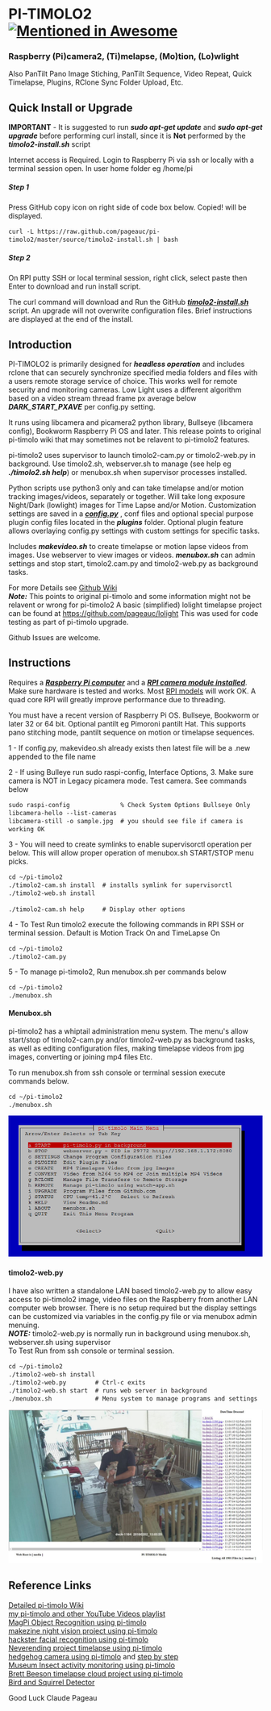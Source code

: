 # PI-TIMOLO2 [![Mentioned in Awesome <INSERT LIST NAME>](https://awesome.re/mentioned-badge.svg)](https://github.com/thibmaek/awesome-raspberry-pi)
### Raspberry (Pi)camera2, (Ti)melapse, (Mo)tion, (Lo)wlight
Also PanTilt Pano Image Stiching, PanTilt Sequence, Video Repeat, Quick Timelapse, Plugins, RClone Sync Folder Upload, Etc.

## Quick Install or Upgrade
**IMPORTANT** - It is suggested to run ***sudo apt-get update*** and ***sudo apt-get upgrade***
before performing curl install, since it is **Not** performed by the ***timolo2-install.sh*** script

Internet access is Required. Login to Raspberry Pi via ssh or locally with a terminal session open. In user home folder eg /home/pi 

##### Step 1
Press GitHub copy icon on right side of code box below. Copied! will be displayed.                

    curl -L https://raw.github.com/pageauc/pi-timolo2/master/source/timolo2-install.sh | bash

##### Step 2
On RPI putty SSH or local terminal session, right click, select paste then Enter to download and run install script.  

The curl command will download and Run the GitHub [***timolo2-install.sh***](https://github.com/pageauc/pi-timolo2/blob/main/source/timolo2-install.sh) script. 
An upgrade will not overwrite configuration files. Brief instructions are displayed at the end of the install.

## Introduction
PI-TIMOLO2 is primarily designed for ***headless operation*** and includes rclone that
can securely synchronize specified media folders and files with a users remote storage service of choice. This works well for remote security and monitoring
cameras. Low Light uses a different algorithm based on a video stream thread frame px average below ***DARK_START_PXAVE*** per config.py setting.

It runs using libcamera and picamera2 python library, Bullseye (libcamera config), Bookworm Raspberry Pi OS and later.
This release points to original pi-timolo wiki that may sometimes not be relavent to pi-timolo2 features.

pi-timolo2 uses supervisor to launch timolo2-cam.py or timolo2-web.py in background.
Use timolo2.sh, webserver.sh to manage (see help eg ***./timolo2.sh help***)
or menubox.sh when supervisor processes installed.   

Python scripts use python3 only and can take timelapse and/or motion tracking images/videos, separately or together. Will take
long exposure Night/Dark (lowlight) images for Time Lapse and/or Motion. Customization settings are saved in a [***config.py***](https://github.com/pageauc/pi-timolo2/blob/main/source/config.py) ,
conf files and optional special purpose plugin config files located in the ***plugins*** folder. 
Optional plugin feature allows overlaying config.py settings with custom settings for specific tasks.  

Includes ***makevideo.sh*** to create timelapse or motion lapse videos from images. Use webserver to
view images or videos. ***menubox.sh*** can admin settings and stop start, timolo2.cam.py and timolo2-web.py as background tasks. 
       
For more Details see [Github Wiki](https://github.com/pageauc/pi-timolo/wiki)   
***Note:*** This points to original pi-timolo and some information might not be relavent or wrong for pi-timolo2
A basic (simplified) lolight timelapse project can be found at https://github.com/pageauc/lolight
This was used for code testing as part of pi-timolo upgrade.

Github Issues are welcome.

## Instructions

Requires a [***Raspberry Pi computer***](https://www.raspberrypi.org/documentation/setup/) and a 
[***RPI camera module installed***](https://www.raspberrypi.org/documentation/usage/camera/).
Make sure hardware is tested and works. Most [RPI models](https://www.raspberrypi.org/products/) will work OK. 
A quad core RPI will greatly improve performance due to threading. 

You must have a recent version of Raspberry Pi OS. Bullseye, Bookworm or later 32 or 64 bit. Optional pantilt eg Pimoroni pantilt Hat.
This supports pano stitching mode, pantilt sequence on motion or timelapse sequences.

1 - If config.py, makevideo.sh already exists then latest file will be a .new appended to the file name

2 - If using Bulleye run sudo raspi-config, Interface Options, 3. 
    Make sure camera is NOT in Legacy picamera mode. Test camera. See commands below
	
	sudo raspi-config              % Check System Options Bullseye Only
	libcamera-hello --list-cameras 
	libcamera-still -o sample.jpg  # you should see file if camera is working OK

3 - You will need to create symlinks to enable supervisorctl operation per below.
	This will allow proper operation of menubox.sh START/STOP menu picks.

    cd ~/pi-timolo2
    ./timolo2-cam.sh install  # installs symlink for supervisorctl
    ./timolo2-web.sh install
    
    ./timolo2-cam.sh help     # Display other options
	
4 - To Test Run timolo2 execute the following commands in RPI SSH
    or terminal session. Default is Motion Track On and TimeLapse On

    cd ~/pi-timolo2
    ./timolo2-cam.py

5 - To manage pi-timolo2, Run menubox.sh per commands below

    cd ~/pi-timolo2
    ./menubox.sh

#### Menubox.sh
pi-timolo2 has a whiptail administration menu system. The menu's allow
start/stop of timolo2-cam.py and/or timolo2-web.py as background tasks, as well as
editing configuration files, making timelapse videos from jpg images, converting or joining mp4 files Etc.    

To run menubox.sh from ssh console or terminal session execute commands below.

    cd ~/pi-timolo2
    ./menubox.sh

![menubox main menu](menubox.png)
 
#### timolo2-web.py
I have also written a standalone LAN based timolo2-web.py to allow easy access to pi-timolo2 image, video files
on the Raspberry from another LAN computer web browser.  There is no setup required but the display
settings can be customized via variables in the config.py file or via menubox admin menuing.     
***NOTE:*** timolo2-web.py is normally run in background using menubox.sh, webserver.sh using supervisor    
To Test Run from ssh console or terminal session. 
    
    cd ~/pi-timolo2
    ./timolo2-web-sh install
    ./timolo2-web.py        # Ctrl-c exits
    ./timolo2-web.sh start  # runs web server in background
    ./menubox.sh            # Menu system to manage programs and settings

![webserver browser screen shot](webserver.jpg)


## Reference Links 
[Detailed pi-timolo Wiki](https://github.com/pageauc/pi-timolo/wiki)  
[my pi-timolo and other YouTube Videos playlist](https://www.youtube.com/playlist?list=PLLXJw_uJtQLa11A4qjVpn2D2T0pgfaSG0)    
[MagPi Object Recognition using pi-timolo](https://magpi.raspberrypi.org/articles/wildlife-camera-object-recognition)    
[makezine night vision project using pi-timolo](https://makezine.com/2016/05/26/spy-on-garden-critters-with-raspberry-pi-powered-night-vision/)    
[hackster facial recognition using pi-timolo](https://www.hackster.io/gr1m/raspberry-pi-facial-recognition-16e34e)    
[Neverending project timelapse using pi-timolo](https://www.theneverendingprojectslist.com/raspberrypiprojects/timelapse/)       
[hedgehog camera using pi-timolo](http://www.sconemad.com/blog/hedgeycam/) and [step by step](https://oraclefrontovik.com/2016/08/28/a-step-by-step-guide-to-building-a-raspberry-pi-hedgehog-camera/)    
[Museum Insect activity monitoring using pi-timolo](https://www.vam.ac.uk/blog/caring-for-our-collections/making-a-simple-insect-activity-monitor-using-a-raspberry-pi)    
[Brett Beeson timelapse cloud project using pi-timolo](https://brettbeeson.com.au/timelapse-cloud/)     
[Bird and Squirrel Detector](https://magpi.raspberrypi.org/articles/ml-based-bird-and-squirrel-detector)  
	
Good Luck
Claude Pageau 
